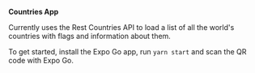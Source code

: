 **Countries App**

Currently uses the Rest Countries API to load a list of all the world's countries with flags and information about them.

To get started, install the Expo Go app, run `yarn start` and scan the QR code with Expo Go.
